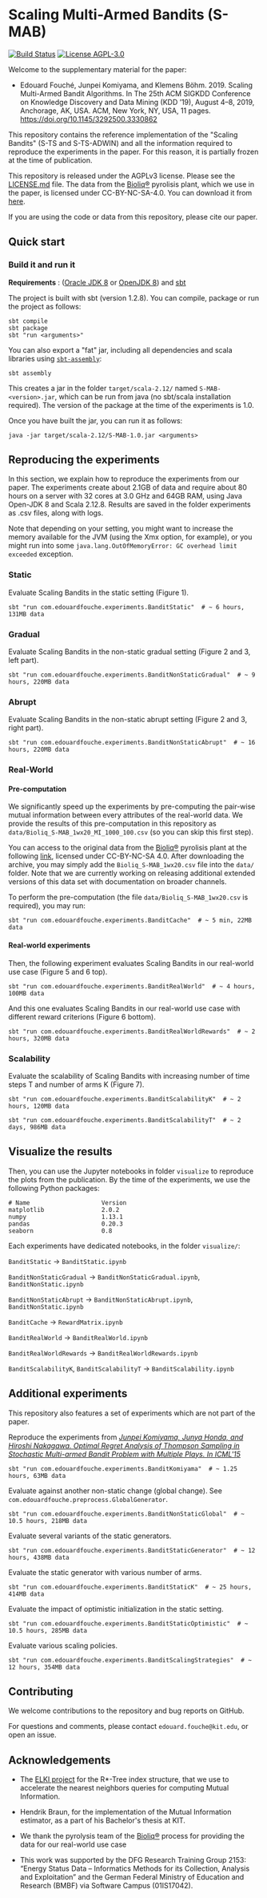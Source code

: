 # Scaling Multi-Armed Bandits (S-MAB)

[![Build Status](https://travis-ci.com/edouardfouche/S-MAB.svg?branch=master)](https://travis-ci.com/edouardfouche/S-MAB)
[![License AGPL-3.0](https://img.shields.io/badge/License-AGPL--3-brightgreen.svg)](https://github.com/edouardfouche/MCDE-experiments/blob/master/LICENSE.md)

Welcome to the supplementary material for the paper:


- Edouard Fouché, Junpei Komiyama, and Klemens Böhm. 2019. Scaling Multi-Armed Bandit Algorithms. In The 25th ACM SIGKDD Conference on Knowledge Discovery and Data Mining (KDD ’19), August 4–8, 2019, Anchorage, AK, USA. ACM, New York, NY, USA, 11 pages. https://doi.org/10.1145/3292500.3330862

This repository contains the reference implementation of the "Scaling Bandits" (S-TS and S-TS-ADWIN) and all the
information required to reproduce the experiments in the paper. For this reason, it is partially frozen at the time of
publication.

This repository is released under the AGPLv3 license. Please see the [LICENSE.md](LICENSE.md) file.
The data from the [Bioliq®](https://www.bioliq.de/english/) pyrolisis plant,
which we use in the paper, is licensed under CC-BY-NC-SA-4.0.
You can download it from [here](https://www.dropbox.com/s/gyrb62ebtcmvy9h/Bioliq_S-MAB.zip).

If you are using the code or data from this repository, please cite our paper.

## Quick start

### Build it and run it

**Requirements** : ([Oracle JDK 8](https://www.oracle.com/technetwork/java/javase/downloads/jdk8-downloads-2133151.html) or [OpenJDK 8](http://openjdk.java.net/install/)) and [sbt](https://www.scala-sbt.org/1.0/docs/Setup.html)

The project is built with sbt (version 1.2.8). You can compile, package or run the project as follows:

```
sbt compile
sbt package
sbt "run <arguments>"
```

You can also export a "fat" jar, including all dependencies and scala libraries using [`sbt-assembly`](https://github.com/sbt/sbt-assembly):

```
sbt assembly
```

This creates a jar in the folder `target/scala-2.12/` named `S-MAB-<version>.jar`, which can be run from java (no
sbt/scala installation required). The version of the package at the time of the experiments is 1.0.

Once you have built the jar, you can run it as follows:

```
java -jar target/scala-2.12/S-MAB-1.0.jar <arguments>
```

## Reproducing the experiments

In this section, we explain how to reproduce the experiments from our paper. The experiments create about 2.1GB of data
and require about 80 hours on a server with 32 cores at 3.0 GHz and 64GB RAM, using Java Open-JDK 8 and Scala 2.12.8. Results are saved in
the folder experiments as .csv files, along with logs.

Note that depending on your setting, you might want to increase the
memory available for the JVM (using the Xmx option, for example), or you might run
into some `java.lang.OutOfMemoryError: GC overhead limit exceeded` exception.

### Static

Evaluate Scaling Bandits in the static setting (Figure 1).
```
sbt "run com.edouardfouche.experiments.BanditStatic"  # ~ 6 hours, 131MB data
```

### Gradual

Evaluate Scaling Bandits in the non-static gradual setting (Figure 2 and 3, left part).
```
sbt "run com.edouardfouche.experiments.BanditNonStaticGradual"  # ~ 9 hours, 220MB data
```

### Abrupt

Evaluate Scaling Bandits in the non-static abrupt setting (Figure 2 and 3, right part).
```
sbt "run com.edouardfouche.experiments.BanditNonStaticAbrupt"  # ~ 16 hours, 220MB data
```

### Real-World

#### Pre-computation

We significantly speed up the experiments by pre-computing the pair-wise mutual information between every attributes
of the real-world data. We provide the results of this pre-computation in this repository as `data/Bioliq_S-MAB_1wx20_MI_1000_100.csv` (so you can
skip this first step).

You can access to the original data from the [Bioliq®](https://www.bioliq.de/english/) pyrolisis plant at the
following [link](https://www.dropbox.com/s/gyrb62ebtcmvy9h/Bioliq_S-MAB.zip?dl=0), licensed under CC-BY-NC-SA 4.0.
After downloading the archive, you may simply add the `Bioliq_S-MAB_1wx20.csv` file into the `data/` folder.
Note that we are currently working on releasing additional extended
versions of this data set with documentation on broader channels.

To perform the pre-computation (the file `data/Bioliq_S-MAB_1wx20.csv` is required), you may run:

```
sbt "run com.edouardfouche.experiments.BanditCache"  # ~ 5 min, 22MB data
```

#### Real-world experiments

Then, the following experiment evaluates Scaling Bandits in our real-world use case (Figure 5 and 6 top).

```
sbt "run com.edouardfouche.experiments.BanditRealWorld"  # ~ 4 hours, 100MB data
```

And this one evaluates Scaling Bandits in our real-world use case with different reward criterions (Figure 6 bottom).

```
sbt "run com.edouardfouche.experiments.BanditRealWorldRewards"  # ~ 2 hours, 320MB data
```

### Scalability

Evaluate the scalability of Scaling Bandits with increasing number of time steps T and number of arms K (Figure 7).

```
sbt "run com.edouardfouche.experiments.BanditScalabilityK"  # ~ 2 hours, 120MB data
```
```
sbt "run com.edouardfouche.experiments.BanditScalabilityT"  # ~ 2 days, 986MB data
```

## Visualize the results

Then, you can use the Jupyter notebooks in folder `visualize` to reproduce
the plots from the publication. By the time of the experiments, we use the following Python packages:

```
# Name                    Version
matplotlib                2.0.2
numpy                     1.13.1
pandas                    0.20.3
seaborn                   0.8
```

Each experiments have dedicated notebooks, in the folder `visualize/`:

`BanditStatic` -> `BanditStatic.ipynb`

`BanditNonStaticGradual` -> `BanditNonStaticGradual.ipynb`, `BanditNonStatic.ipynb`

`BanditNonStaticAbrupt` -> `BanditNonStaticAbrupt.ipynb`, `BanditNonStatic.ipynb`

`BanditCache` -> `RewardMatrix.ipynb`

`BanditRealWorld` -> `BanditRealWorld.ipynb`

`BanditRealWorldRewards` -> `BanditRealWorldRewards.ipynb`

`BanditScalabilityK`, `BanditScalabilityT` -> `BanditScalability.ipynb`


## Additional experiments

This repository also features a set of experiments which are not part of the paper.

Reproduce the experiments from [*Junpei Komiyama, Junya Honda, and Hiroshi Nakagawa. Optimal Regret Analysis of
Thompson Sampling in Stochastic Multi-armed Bandit Problem with Multiple Plays. In ICML'15*](http://proceedings.mlr.press/v37/komiyama15.html)

```
sbt "run com.edouardfouche.experiments.BanditKomiyama"  # ~ 1.25 hours, 63MB data
```

Evaluate against another non-static change (global change). See `com.edouardfouche.preprocess.GlobalGenerator`.
```
sbt "run com.edouardfouche.experiments.BanditNonStaticGlobal"  # ~ 10.5 hours, 218MB data
```

Evaluate several variants of the static generators.
```
sbt "run com.edouardfouche.experiments.BanditStaticGenerator"  # ~ 12 hours, 438MB data
```

Evaluate the static generator with various number of arms.
```
sbt "run com.edouardfouche.experiments.BanditStaticK"  # ~ 25 hours, 414MB data
```

Evaluate the impact of optimistic initialization in the static setting.
```
sbt "run com.edouardfouche.experiments.BanditStaticOptimistic"  # ~ 10.5 hours, 285MB data
```

Evaluate various scaling policies.
```
sbt "run com.edouardfouche.experiments.BanditScalingStrategies"  # ~ 12 hours, 354MB data
```

## Contributing

We welcome contributions to the repository and bug reports on GitHub.

For questions and comments, please contact `edouard.fouche@kit.edu`, or open an issue.

## Acknowledgements

- The [ELKI project](https://elki-project.github.io/) for the R*-Tree index structure, that we use to accelerate the
nearest neighbors queries for computing Mutual Information.

- Hendrik Braun, for the implementation of the Mutual Information estimator, as a part of his Bachelor's thesis at KIT.

- We thank the pyrolysis team of the [Bioliq®](https://www.bioliq.de/english/) process for providing the data for our real-world use case

- This work was supported by the DFG Research Training Group 2153: “Energy Status Data – Informatics Methods for its
Collection, Analysis and Exploitation” and the German Federal Ministry of Education and Research (BMBF) via Software
Campus (01IS17042).